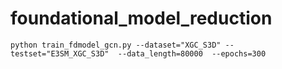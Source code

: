 # foundational_model_reduction
 `python train_fdmodel_gcn.py --dataset="XGC_S3D" --testset="E3SM_XGC_S3D"  --data_length=80000  --epochs=300`
